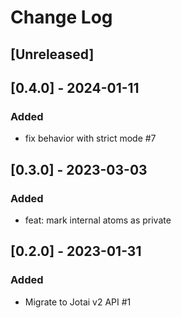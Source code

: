 # Change Log

## [Unreleased]

## [0.4.0] - 2024-01-11
### Added
- fix behavior with strict mode #7

## [0.3.0] - 2023-03-03
### Added
- feat: mark internal atoms as private

## [0.2.0] - 2023-01-31
### Added
- Migrate to Jotai v2 API #1
